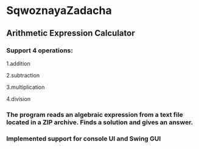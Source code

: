 # SqwoznayaZadacha
## Arithmetic Expression Calculator

### Support 4 operations:
1.addition

2.subtraction

3.multiplication

4.division

### The program reads an algebraic expression from a text file located in a ZIP archive. Finds a solution and gives an answer.

### Implemented support for console UI and Swing GUI
